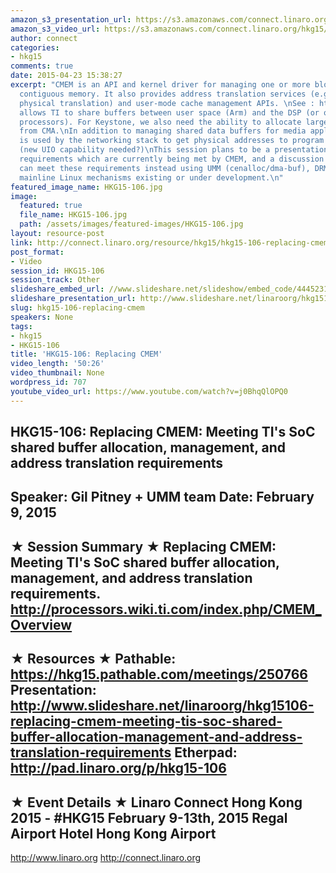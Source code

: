 ```yaml
---
amazon_s3_presentation_url: https://s3.amazonaws.com/connect.linaro.org/hkg15/Videos/02-09-Monday/HKG15-106.pdf
amazon_s3_video_url: https://s3.amazonaws.com/connect.linaro.org/hkg15/Videos/02-09-Monday/HKG15-106+Replacing+CMEM+Meeting+TI%27s+SoC.mp4
author: connect
categories:
- hkg15
comments: true
date: 2015-04-23 15:38:27
excerpt: "CMEM is an API and kernel driver for managing one or more blocks of physically
  contiguous memory. It also provides address translation services (e.g. virtual to
  physical translation) and user-mode cache management APIs. \nSee : http://processors.wiki.ti.com/index.php/CMEM_Overview\nCMEM
  allows TI to share buffers between user space (Arm) and the DSP (or other remote
  processors). For Keystone, we also need the ability to allocate large (> 2GB) buffers
  from CMA.\nIn addition to managing shared data buffers for media applications, CMEM
  is used by the networking stack to get physical addresses to program hardware registers
  (new UIO capability needed?)\nThis session plans to be a presentation of TI SoC
  requirements which are currently being met by CMEM, and a discussion of how/if we
  can meet these requirements instead using UMM (cenalloc/dma-buf), DRM, CMA or other
  mainline Linux mechanisms existing or under development.\n"
featured_image_name: HKG15-106.jpg
image:
  featured: true
  file_name: HKG15-106.jpg
  path: /assets/images/featured-images/HKG15-106.jpg
layout: resource-post
link: http://connect.linaro.org/resource/hkg15/hkg15-106-replacing-cmem/
post_format:
- Video
session_id: HKG15-106
session_track: Other
slideshare_embed_url: //www.slideshare.net/slideshow/embed_code/44452315
slideshare_presentation_url: http://www.slideshare.net/linaroorg/hkg15106-replacing-cmem-meeting-tis-soc-shared-buffer-allocation-management-and-address-translation-requirements
slug: hkg15-106-replacing-cmem
speakers: None
tags:
- hkg15
- HKG15-106
title: 'HKG15-106: Replacing CMEM'
video_length: '50:26'
video_thumbnail: None
wordpress_id: 707
youtube_video_url: https://www.youtube.com/watch?v=j0BhqQlOPQ0
---
```


HKG15-106: Replacing CMEM: Meeting TI's SoC shared buffer allocation, management, and address translation requirements 
--------------------------------------------------- 
Speaker: Gil Pitney + UMM team 
Date: February 9, 2015 
--------------------------------------------------- 
★ Session Summary ★ 
Replacing CMEM:  Meeting TI's SoC shared buffer allocation, management, and address translation requirements.
http://processors.wiki.ti.com/index.php/CMEM_Overview
-------------------------------------------------- 
★ Resources ★ 
Pathable: https://hkg15.pathable.com/meetings/250766 
Presentation:  http://www.slideshare.net/linaroorg/hkg15106-replacing-cmem-meeting-tis-soc-shared-buffer-allocation-management-and-address-translation-requirements
Etherpad: http://pad.linaro.org/p/hkg15-106 
--------------------------------------------------- 
★ Event Details ★ 
Linaro Connect Hong Kong 2015 - #HKG15 
February 9-13th, 2015 
Regal Airport Hotel Hong Kong Airport 
--------------------------------------------------- 
http://www.linaro.org 
http://connect.linaro.org